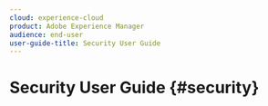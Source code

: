 ```yaml
---
cloud: experience-cloud
product: Adobe Experience Manager
audience: end-user
user-guide-title: Security User Guide
---
```


# Security User Guide {#security}



